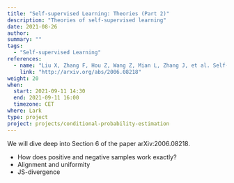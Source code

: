 ```yaml
---
title: "Self-supervised Learning: Theories (Part 2)"
description: "Theories of self-supervised learning"
date: 2021-08-26
author:
summary: ""
tags:
  - "Self-supervised Learning"
references:
  - name: "Liu X, Zhang F, Hou Z, Wang Z, Mian L, Zhang J, et al. Self-supervised Learning: Generative or Contrastive. arXiv [cs.LG]. 2020. Available: http://arxiv.org/abs/2006.08218"
    link: "http://arxiv.org/abs/2006.08218"
weight: 20
when:
  start: 2021-09-11 14:30
  end: 2021-09-11 16:00
  timezone: CET
where: Lark
type: project
project: projects/conditional-probability-estimation
---
```


We will dive deep into Section 6 of the paper arXiv:2006.08218.

- How does positive and negative samples work exactly?
- Alignment and uniformity
- JS-divergence




